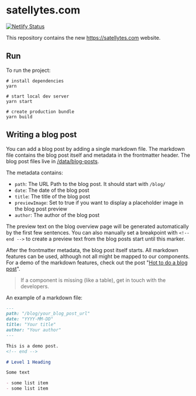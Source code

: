 # satellytes.com

[![Netlify Status](https://api.netlify.com/api/v1/badges/c8d8c7d1-444a-4b8c-b31a-9d5531e48c9b/deploy-status)](https://app.netlify.com/sites/satellytes-website/deploys)

This repository contains the new https://satellytes.com website.

## Run

To run the project:

```
# install dependencies
yarn

# start local dev server
yarn start

# create production bundle
yarn build
```

## Writing a blog post

You can add a blog post by adding a single markdown file. The markdown file contains the blog post itself and 
metadata in the frontmatter header. The blog post files live in [/data/blog-posts](/data/blog-posts).

The metadata contains:
- `path`: The URL Path to the blog post. It should start with `/blog/`
- `date`: The date of the blog post
- `title`: The title of the blog post
- `previewImage`: Set to true if you want to display a placeholder image in the blog post preview
-  `author`: The author of the blog post

The preview text on the blog overview page will be generated automatically by the first few sentences. You can also
manually set a breakpoint with `<!-- end -->` to create a preview text from the blog posts start until this marker.

After the frontmatter metadata, the blog post itself starts. All markdown features can be used, although not all might
be mapped to our components. For a demo of the markdown features, check out the post "[Hot to do a blog post](https://satellytes-website-new.netlify.app/blog/how-to-do-a-blog-post)".

> If a component is missing (like a table), get in touch with the developers.

An example of a markdown file:

```markdown
---
path: "/blog/your_blog_post_url"
date: "YYYY-MM-DD"
title: "Your title"
author: "Your author"
---

This is a demo post.
<!-- end -->

# Level 1 Heading

Some text

- some list item
- some list item
```
